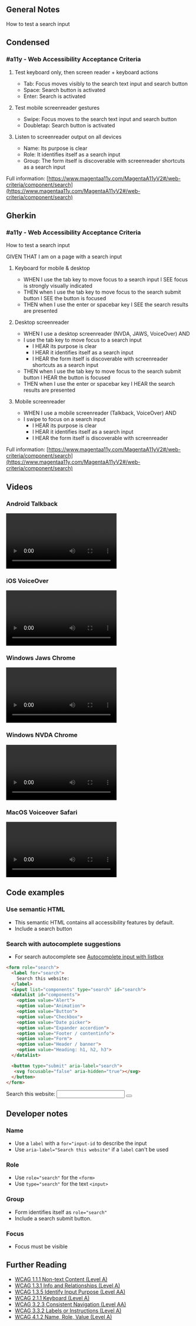 ## General Notes

How to test a search input

## Condensed

### #a11y - Web Accessibility Acceptance Criteria

1. Test keyboard only, then screen reader + keyboard actions

   - Tab: Focus moves visibly to the search text input and search button
   - Space: Search button is activated
   - Enter: Search is activated

2. Test mobile screenreader gestures
   - Swipe: Focus moves to the search text input and search button
   - Doubletap: Search button is activated

3. Listen to screenreader output on all devices

   - Name: Its purpose is clear
   - Role: It identifies itself as a search input
   - Group: The form itself is discoverable with screenreader shortcuts as a search input

Full information: [https://www.magentaa11y.com/MagentaA11yV2#/web-criteria/component/search](https://www.magentaa11y.com/MagentaA11yV2#/web-criteria/component/search)


## Gherkin

### #a11y - Web Accessibility Acceptance Criteria

How to test a search input

GIVEN THAT I am on a page with a search input

1. Keyboard for mobile & desktop

   - WHEN I use the tab key to move focus to a search input I SEE focus is strongly visually indicated
   - THEN when I use the tab key to move focus to the search submit button I SEE the button is focused
   - THEN when I use the enter or spacebar key I SEE the search results are presented

2. Desktop screenreader

   - WHEN I use a desktop screenreader (NVDA, JAWS, VoiceOver) AND 
   - I use the tab key to move focus to a search input
      - I HEAR its purpose is clear
      - I HEAR it identifies itself as a search input
      - I HEAR the form itself is discoverable with screenreader shortcuts as a search input
   - THEN when I use the tab key to move focus to the search submit button I HEAR the button is focused
   - THEN when I use the enter or spacebar key I HEAR the search results are presented

3. Mobile screenreader

   - WHEN I use a mobile screenreader (Talkback, VoiceOver) AND
   - I swipe to focus on a search input
      - I HEAR its purpose is clear
      - I HEAR it identifies itself as a search input
      - I HEAR the form itself is discoverable with screenreader


Full information: [https://www.magentaa11y.com/MagentaA11yV2#/web-criteria/component/search](https://www.magentaa11y.com/MagentaA11yV2#/web-criteria/component/search)


## Videos

### Android Talkback

<video controls>
  <source src="media/video/web/search/search-android.mp4" type="video/webm">
  Your browser does not support the video tag.
</video>

### iOS VoiceOver

<video controls>
  <source src="media/video/web/search/search-ios.mp4" type="video/webm">
  Your browser does not support the video tag.
</video>

### Windows Jaws Chrome
<video controls>
  <source src="media/video/web/search/search-JAWS.mp4" type="video/webm">
  Your browser does not support the video tag.
</video>

### Windows NVDA Chrome
<video controls>
  <source src="media/video/web/search/search-NVDA.mp4" type="video/webm">
  Your browser does not support the video tag.
</video>

### MacOS Voiceover Safari
<video controls>
  <source src="media/video/web/search/search-desktop-safari.mp4" type="video/webm">
  Your browser does not support the video tag.
</video>

## Code examples
### Use semantic HTML

- This semantic HTML contains all accessibility features by default. 
- Include a search button

### Search with autocomplete suggestions

- For search autocomplete see [Autocomplete input with listbox](/checklist-web/listbox-autocomplete/) 
<!-- TODO update link above -->

```html
<form role="search">
  <label for="search">
    Search this website:
  </label>
  <input list="components" type="search" id="search">
  <datalist id="components"> 
    <option value="Alert"> 
    <option value="Animation"> 
    <option value="Button"> 
    <option value="Checkbox">
    <option value="Date picker">
    <option value="Expander accordion">
    <option value="Footer / contentinfo">
    <option value="Form">
    <option value="Header / banner">
    <option value="Heading: h1, h2, h3">
  </datalist>

  <button type="submit" aria-label="search">
   <svg focusable="false" aria-hidden="true"></svg>
  </button>
</form>
```

<!-- TODO issues with focus when tabbing to search button -->
<!-- TODO Something funky is up with the search button here and I can't figure it out. It is submitting on focus when not using VoiceOver.  -->
<example>
   <form role="search">
      <label for="search" class="hidden-visually">
         Search this website:
      </label>
      <input list="components" type="search" id="search">
      <datalist id="components"> 
         <option value="Alert"> 
         <option value="Animation"> 
         <option value="Button"> 
         <option value="Checkbox">
         <option value="Date picker">
         <option value="Expander accordion">
         <option value="Footer / contentinfo">
         <option value="Form">
         <option value="Header / banner">
         <option value="Heading: h1, h2, h3">
      </datalist>
      <button data-icon="search" aria-label="Search"></button>
   </form>
</example>

## Developer notes

### Name
- Use a `label` with a `for="input-id` to describe the input
- Use `aria-label="Search this website"` if a `label` can't be used

### Role
- Use `role="search"` for the `<form>`
- Use `type="search"` for the text `<input>`

### Group
- Form identifies itself as `role="search"` 
- Include a search submit button.

### Focus
- Focus must be visible

## Further Reading
- [WCAG 1.1.1 Non-text Content (Level A)](https://www.w3.org/WAI/WCAG22/Understanding/non-text-content.html)
- [WCAG 1.3.1 Info and Relationships (Level A)](https://www.w3.org/WAI/WCAG22/Understanding/info-and-relationships.html)
- [WCAG 1.3.5 Identify Input Purpose (Level AA)](https://www.w3.org/WAI/WCAG22/Understanding/identify-input-purpose)
- [WCAG 2.1.1 Keyboard (Level A)](https://www.w3.org/WAI/WCAG22/Understanding/keyboard.html)
- [WCAG 3.2.3 Consistent Navigation (Level AA)](https://www.w3.org/WAI/WCAG22/Understanding/consistent-navigation.html)
- [WCAG 3.3.2 Labels or Instructions (Level A)](https://www.w3.org/WAI/WCAG22/Understanding/labels-or-instructions.html)
- [WCAG 4.1.2 Name, Role, Value (Level A)](https://www.w3.org/WAI/WCAG22/Understanding/name-role-value)